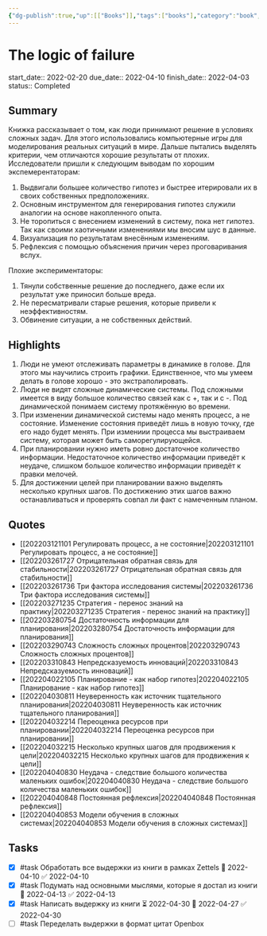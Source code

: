 ```yaml
---
{"dg-publish":true,"up":[["Books"]],"tags":["books"],"category":"book","rating":4,"alias":["Логика неудачи"],"date":"2022-05-01T09:43:54+03:00","modified_at":"2022-05-20T22:56:42+03:00","permalink":"/books/the-logic-of-failure/","dgPassFrontmatter":true}
---
```


# The logic of failure

start_date:: 2022-02-20
due_date:: 2022-04-10
finish_date:: 2022-04-03
status:: Completed




## Summary

Книжка рассказывает о том, как люди принимают решение в условиях сложных задач. Для этого использовались компьютерные игры для моделирования реальных ситуаций в мире. Дальше пытались выделять критерии, чем отличаются хорошие результаты от плохих.
Исследователи пришли к следующим выводам по хорошим экспемерентаторам:
1. Выдвигали большее количество гипотез и быстрее итерировали их в своих собственных предположениях. 
2. Основным инструментом для генерирования гипотез служили аналогии на основе накопленного опыта.
3. Не торопиться с внесением изменений в систему, пока нет гипотез. Так как своими хаотичными изменениями мы вносим шус в данные.
4. Визуализация по результатам внесённым изменениям.
5. Рефлексия с помощью объяснения причин через проговаривания вслух.

Плохие экспериментаторы:
1. Тянули собственные решение до последнего, даже если их результат уже приносил больше вреда.
2. Не пересматривали старые решения, которые привели к неэффективностям.
3. Обвинение ситуации, а не собственных действий.

## Highlights

1. Люди не умеют отслеживать параметры в динамике в голове. Для этого мы научились строить графики. Единственное, что мы умеем делать в голове хорошо - это экстраполировать.
2. Люди не видят сложные динамические системы. Под сложными имеется в виду большое количество связей как с +, так и с -. Под динамической понимаем систему протяжённую во времени.
3. При изменении динамической системы надо менять процесс, а не состояние. Изменение состояния приведёт лишь в новую точку, где его надо будет менять. При измениии процесса мы выстраиваем систему, которая может быть саморегулирующейся.
4. При планировании нужно иметь ровно достаточное количество информации. Недостаточное количество информации приведёт к неудаче, слишком большое количество информации приведёт к правки мелочей.
5. Для достижении целей при планировании важно выделять несколько крупных шагов. По достижению этих шагов важно останавливаться и проверять совпал ли факт с намеченным планом.

## Quotes

- [[202203121101 Регулировать процесс, а не состояние|202203121101 Регулировать процесс, а не состояние]]
- [[202203261727 Отрицательная обратная связь для стабильности|202203261727 Отрицательная обратная связь для стабильности]]
- [[202203261736 Три фактора исследования системы|202203261736 Три фактора исследования системы]]
- [[202203271235 Стратегия - перенос знаний на практику|202203271235 Стратегия - перенос знаний на практику]]
- [[202203280754 Достаточность информации для планирования|202203280754 Достаточность информации для планирования]]
- [[202203290743 Сложность сложных процентов|202203290743 Сложность сложных процентов]]
- [[202203310843 Непредсказуемость инноваций|202203310843 Непредсказуемость инноваций]]
- [[202204022105 Планирование - как набор гипотез|202204022105 Планирование - как набор гипотез]]
- [[202204030811 Неуверенность как источник тщательного планирования|202204030811 Неуверенность как источник тщательного планирования]]
- [[202204032214 Переоценка ресурсов при планировании|202204032214 Переоценка ресурсов при планировании]]
- [[202204032215 Несколько крупных шагов для продвижения к цели|202204032215 Несколько крупных шагов для продвижения к цели]]
- [[202204040830 Неудача - следствие большого количества маленьких ошибок|202204040830 Неудача - следствие большого количества маленьких ошибок]]
- [[202204040848 Постоянная рефлексия|202204040848 Постоянная рефлексия]]
- [[202204040853 Модели обучения в сложных системах|202204040853 Модели обучения в сложных системах]]


## Tasks

- [x] #task Обработать все выдержки из книги в рамках Zettels 📅 2022-04-10 ✅ 2022-04-10
- [x] #task Подумать над основными мыслями, которые я достал из книги 📅 2022-04-13 ✅ 2022-04-13
- [x] #task Написать выдержку из книги ⏳ 2022-04-30 📅 2022-04-27 ✅ 2022-04-30
- [ ] #task Переделать выдержки в формат цитат Openbox
